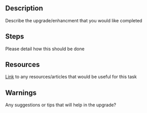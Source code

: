## Description
Describe the upgrade/enhancment that you would like completed

## Steps
Please detail how this should be done

## Resources
[Link]() to any resources/articles that would be useful for this task

## Warnings
Any suggestions or tips that will help in the upgrade?
